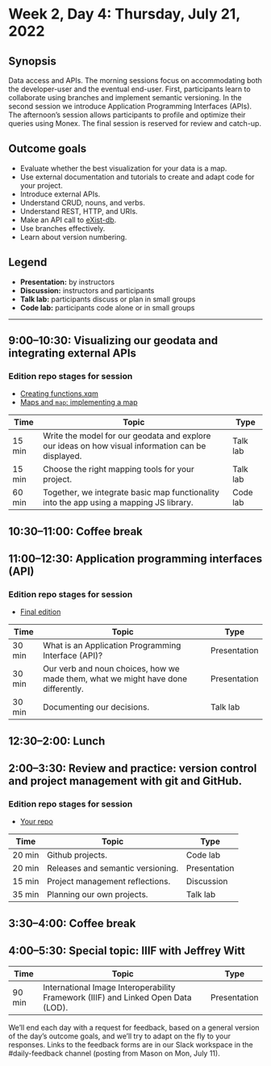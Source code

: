 # Week 2, Day 4: Thursday, July 21, 2022
## Synopsis

Data access and APIs. The morning sessions focus on accommodating both the
                developer-user and the eventual end-user. First, participants learn to collaborate
                using branches and implement semantic versioning. In the second session we introduce
                Application Programming Interfaces (APIs). The afternoon’s session allows
                participants to profile and optimize their queries using Monex. The final session is
                reserved for review and catch-up.

## Outcome goals
* Evaluate whether the best visualization for your data is a map.
* Use external documentation and tutorials to create and adapt code for your project.
* Introduce external APIs.
* Understand CRUD, nouns, and verbs.
* Understand REST, HTTP, and URIs.
* Make an API call to [eXist-db](https://exist-db.org/exist/apps/doc/devguide_rest).
* Use branches effectively.
* Learn about version numbering.

## Legend

* **Presentation:** by instructors
* **Discussion:** instructors and participants
* **Talk lab:** participants discuss or plan in small groups
* **Code lab:** participants code alone or in small groups

* * *
## 9:00–10:30: Visualizing our geodata and integrating external APIs


### Edition repo stages for session

* [Creating functions.xqm](https://github.com/Pittsburgh-NEH-Institute/placeholder)
* [Maps and `map`: implementing a map](https://github.com/Pittsburgh-NEH-Institute/placeholder)

Time | Topic | Type
---- | ---- | ---- 
15 min | Write the model for our geodata and explore our ideas on how visual information can be displayed. | Talk lab
15 min | Choose the right mapping tools for your project. | Talk lab
60 min | Together, we integrate basic map functionality into the app using a mapping JS library. | Code lab

## 10:30–11:00: Coffee break

## 11:00–12:30: Application programming interfaces (API)


### Edition repo stages for session

* [Final edition](https://github.com/Pittsburgh-NEH-Institute/pr-app)

Time | Topic | Type
---- | ---- | ---- 
30 min | What is an Application Programming Interface (API)? | Presentation
30 min | Our verb and noun choices, how we made them, what we might have done differently. | Presentation
30 min | Documenting our decisions. | Talk lab

## 12:30–2:00: Lunch

## 2:00–3:30: Review and practice: version control and project management with git and GitHub.


### Edition repo stages for session

* [Your repo](https://example.com)

Time | Topic | Type
---- | ---- | ---- 
20 min | Github projects. | Code lab
20 min | Releases and semantic versioning. | Presentation
15 min | Project management reflections. | Discussion
35 min | Planning our own projects. | Talk lab

## 3:30–4:00: Coffee break

## 4:00–5:30: Special topic: IIIF with Jeffrey Witt

Time | Topic | Type
---- | ---- | ---- 
90 min | International Image Interoperability Framework (IIIF) and Linked Open Data (LOD). | Presentation

We’ll end each day with a request for feedback, based on a general version of the day’s outcome goals, and we’ll try to adapt on the fly to your responses. Links to the feedback forms are in our Slack workspace in the #daily-feedback channel (posting from Mason on Mon, July 11).